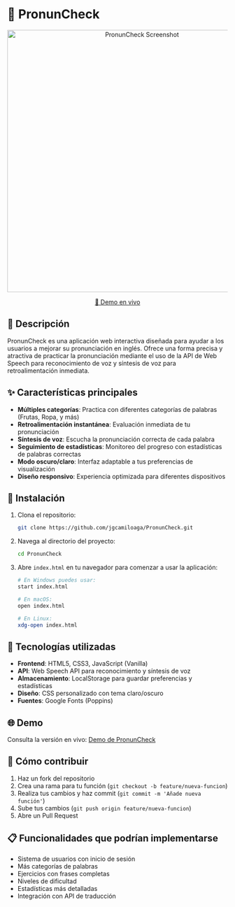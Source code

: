 # 🎯 PronunCheck

<div align="center">
  <img src="https://i.postimg.cc/c4sJzqKG/Captura-de-pantalla-2025-01-06-144125.png" alt="PronunCheck Screenshot" width="600px">
  
  <p><a href="https://pronuncheck.netlify.app">📱 Demo en vivo</a></p>
</div>

## 📝 Descripción

PronunCheck es una aplicación web interactiva diseñada para ayudar a los usuarios a mejorar su pronunciación en inglés. Ofrece una forma precisa y atractiva de practicar la pronunciación mediante el uso de la API de Web Speech para reconocimiento de voz y síntesis de voz para retroalimentación inmediata.

## ✨ Características principales

- **Múltiples categorías**: Practica con diferentes categorías de palabras (Frutas, Ropa, y más)
- **Retroalimentación instantánea**: Evaluación inmediata de tu pronunciación
- **Síntesis de voz**: Escucha la pronunciación correcta de cada palabra
- **Seguimiento de estadísticas**: Monitoreo del progreso con estadísticas de palabras correctas
- **Modo oscuro/claro**: Interfaz adaptable a tus preferencias de visualización
- **Diseño responsivo**: Experiencia optimizada para diferentes dispositivos

## 🚀 Instalación

1. Clona el repositorio:
   ```bash
   git clone https://github.com/jgcamiloaga/PronunCheck.git
   ```
2. Navega al directorio del proyecto:
   ```bash
   cd PronunCheck
   ```
3. Abre `index.html` en tu navegador para comenzar a usar la aplicación:

   ```bash
   # En Windows puedes usar:
   start index.html

   # En macOS:
   open index.html

   # En Linux:
   xdg-open index.html
   ```

## 🔧 Tecnologías utilizadas

- **Frontend**: HTML5, CSS3, JavaScript (Vanilla)
- **API**: Web Speech API para reconocimiento y síntesis de voz
- **Almacenamiento**: LocalStorage para guardar preferencias y estadísticas
- **Diseño**: CSS personalizado con tema claro/oscuro
- **Fuentes**: Google Fonts (Poppins)

## 🌐 Demo

Consulta la versión en vivo: [Demo de PronunCheck](https://pronuncheck.netlify.app)

## 🤝 Cómo contribuir

1. Haz un fork del repositorio
2. Crea una rama para tu función (`git checkout -b feature/nueva-funcion`)
3. Realiza tus cambios y haz commit (`git commit -m 'Añade nueva función'`)
4. Sube tus cambios (`git push origin feature/nueva-funcion`)
5. Abre un Pull Request

## 📋 Funcionalidades que podrían implementarse

- Sistema de usuarios con inicio de sesión
- Más categorías de palabras
- Ejercicios con frases completas
- Niveles de dificultad
- Estadísticas más detalladas
- Integración con API de traducción
